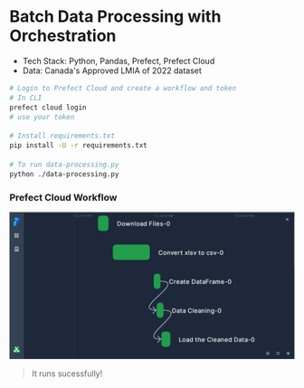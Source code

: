 # Batch Data Processing with Orchestration

* Tech Stack: Python, Pandas, Prefect, Prefect Cloud
* Data: Canada's Approved LMIA of 2022 dataset
```sh
# Login to Prefect Cloud and create a workflow and token
# In CLI
prefect cloud login
# use your token

# Install requirements.txt
pip install -U -r requirements.txt

# To run data-processing.py
python ./data-processing.py
```

### Prefect Cloud Workflow
![](https://github.com/Mregojos/Batch-Data-Processing/blob/main/images/images.png)
> It runs sucessfully!
